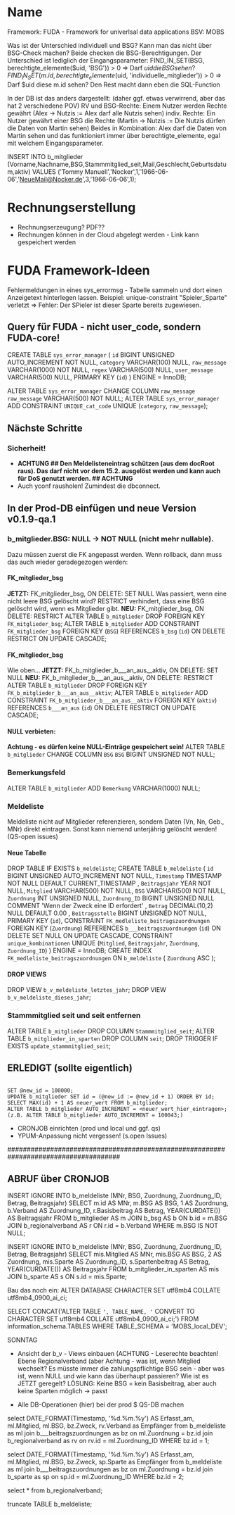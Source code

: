 # Name
Framework: FUDA - Framework for univerlsal data applications
BSV: MOBS

Was ist der Unterschied individuell und BSG? Kann man das nicht über BSG-Check machen?
Beide checken die BSG-Berechtigungen. Der Unterschied ist lediglich der Eingangsparameter:
FIND_IN_SET(BSG, berechtigte_elemente($uid, 'BSG')) > 0 => Darf $uid die BSG sehen?
FIND_IN_SET(m.id, berechtigte_elemente($uid, 'individuelle_mitglieder')) > 0 => Darf $uid diese m.id sehen?
Den Rest macht dann eben die SQL-Function

In der DB ist das anders dargestellt: (daher ggf. etwas verwirrend, aber das hat 2 verschiedene POV)
RV und BSG-Rechte: Einem Nutzer werden Rechte gewährt (Alex -> Nutzis := Alex darf alle Nutzis sehen)
indiv. Rechte:     Ein Nutzer gewährt einer BSG die Rechte (Martin -> Nutzis := Die Nutzis dürfen die Daten von Martin sehen)
Beides in Kombination: Alex darf die Daten von Martin sehen und das funktioniert immer über berechtigte_elemente, egal mit welchem Eingangsparameter.

INSERT INTO b_mitglieder (Vorname,Nachname,BSG,Stammmitglied_seit,Mail,Geschlecht,Geburtsdatum,aktiv) 
VALUES ('Tommy Manuell','Nocker',1,'1966-06-06','NeueMail@Nocker.de',3,'1966-06-06',1);


# Rechnungserstellung
- Rechnungserzeugung? PDF??
- Rechnungen können in der Cloud abgelegt werden - Link kann gespeichert werden

# FUDA Framework-Ideen
Fehlermeldungen in eines sys_errormsg - Tabelle sammeln und dort einen Anzeigetext hinterlegen lassen.
Beispiel: unique-constraint "Spieler_Sparte" verletzt => Fehler: Der SPieler ist dieser Sparte bereits zugewiesen.

## Query für FUDA - nicht user_code, sondern FUDA-core!
CREATE TABLE `sys_error_manager` ( 
  `id` BIGINT UNSIGNED AUTO_INCREMENT NOT NULL,
  `category` VARCHAR(100) NULL,
  `raw_message` VARCHAR(1000) NOT NULL,
  `regex` VARCHAR(500) NULL,
  `user_message` VARCHAR(500) NULL,
   PRIMARY KEY (`id`)
)
ENGINE = InnoDB;

ALTER TABLE `sys_error_manager` CHANGE COLUMN `raw_message` `raw_message` VARCHAR(500) NOT NULL;
ALTER TABLE `sys_error_manager` ADD CONSTRAINT `UNIQUE_cat_code` UNIQUE (`category`, `raw_message`);

## Nächste Schritte
### Sicherheit!
- **ACHTUNG ## Den Meldelisteneintrag schützen (aus dem docRoot raus). Das darf nicht vor dem 15.2. ausgelöst werden und kann auch für DoS genutzt werden. ## ACHTUNG**
- Auch yconf rausholen! Zumindest die dbconnect.




## In der Prod-DB einfügen und neue Version v0.1.9-qa.1

### b_mitglieder.BSG: NULL -> NOT NULL  (nicht mehr nullable).
Dazu müssen zuerst die FK angepasst werden. Wenn rollback, dann muss das auch wieder geradegezogen werden:

#### FK_mitglieder_bsg
**JETZT:** FK_mitglieder_bsg, ON DELETE:  SET NULL
Was passiert, wenn eine nicht leere BSG gelöscht wird?
RESTRICT verhindert, dass eine BSG gelöscht wird, wenn es Mitglieder gibt.
**NEU:**   FK_mitglieder_bsg, ON DELETE:  RESTRICT
ALTER TABLE `b_mitglieder` DROP FOREIGN KEY `FK_mitglieder_bsg`;
ALTER TABLE `b_mitglieder` ADD CONSTRAINT `FK_mitglieder_bsg` FOREIGN KEY (`BSG`) REFERENCES `b_bsg` (`id`) ON DELETE RESTRICT ON UPDATE CASCADE;

#### FK_mitglieder_bsg
Wie oben...
**JETZT:** FK_b_mitglieder_b___an_aus__aktiv, ON DELETE:  SET NULL
**NEU:**   FK_b_mitglieder_b___an_aus__aktiv, ON DELETE:  RESTRICT
ALTER TABLE `b_mitglieder` DROP FOREIGN KEY `FK_b_mitglieder_b___an_aus__aktiv`;
ALTER TABLE `b_mitglieder` ADD CONSTRAINT `FK_b_mitglieder_b___an_aus__aktiv` FOREIGN KEY (`aktiv`) REFERENCES `b___an_aus` (`id`) ON DELETE RESTRICT ON UPDATE CASCADE;

#### NULL verbieten:
**Achtung - es dürfen keine NULL-Einträge gespeichert sein!**
ALTER TABLE `b_mitglieder` CHANGE COLUMN `BSG` `BSG` BIGINT UNSIGNED NOT NULL;

### Bemerkungsfeld
ALTER TABLE `b_mitglieder` ADD  `Bemerkung` VARCHAR(1000) NULL;

### Meldeliste
Meldeliste nicht auf Mitglieder referenzieren, sondern Daten (Vn, Nn, Geb., MNr) direkt eintragen. Sonst kann niemend unterjährig gelöscht werden!
(QS-open issues)

#### Neue Tabelle
DROP TABLE IF EXISTS `b_meldeliste`;
CREATE TABLE `b_meldeliste` ( 
  `id` BIGINT UNSIGNED AUTO_INCREMENT NOT NULL,
  `Timestamp` TIMESTAMP NOT NULL DEFAULT CURRENT_TIMESTAMP ,
  `Beitragsjahr` YEAR NOT NULL,
  `Mitglied` VARCHAR(500) NOT NULL,
  `BSG` VARCHAR(500) NOT NULL,
  `Zuordnung` INT UNSIGNED NULL,
  `Zuordnung_ID` BIGINT UNSIGNED NULL COMMENT 'Wenn der Zweck eine ID erfordert' ,
  `Betrag` DECIMAL(10,2) NULL DEFAULT 0.00 ,
  `Beitragsstelle` BIGINT UNSIGNED NOT NULL,
   PRIMARY KEY (`id`),
  CONSTRAINT `FK_medleliste_beitragszuordnungen` FOREIGN KEY (`Zuordnung`) REFERENCES `b___beitragszuordnungen` (`id`) ON DELETE SET NULL ON UPDATE CASCADE,
  CONSTRAINT `unique_kombinationen` UNIQUE (`Mitglied`, `Beitragsjahr`, `Zuordnung`, `Zuordnung_ID`)
)
ENGINE = InnoDB;
CREATE INDEX `FK_medleliste_beitragszuordnungen` 
ON `b_meldeliste` (
  `Zuordnung` ASC
);

#### DROP VIEWS
DROP VIEW `b_v_meldeliste_letztes_jahr`;
DROP VIEW `b_v_meldeliste_dieses_jahr`;


### Stammmitglied seit und seit entfernen
ALTER TABLE `b_mitglieder` DROP COLUMN `Stammmitglied_seit`;
ALTER TABLE `b_mitglieder_in_sparten` DROP COLUMN `seit`;
DROP TRIGGER IF EXISTS `update_stammmitglied_seit`;













## ERLEDIGT (sollte eigentlich)

```

SET @new_id = 100000;
UPDATE b_mitglieder SET id = (@new_id := @new_id + 1) ORDER BY id;
SELECT MAX(id) + 1 AS neuer_wert FROM b_mitglieder;
ALTER TABLE b_mitglieder AUTO_INCREMENT = <neuer_wert_hier_eintragen>;
(z.B. ALTER TABLE b_mitglieder AUTO_INCREMENT = 100043;)

```
- CRONJOB einrichten (prod und local und ggf. qs)
- YPUM-Anpassung nicht vergessen! (s.open Issues)



#####################################################################################

ABRUF über CRONJOB
------------------
INSERT IGNORE INTO b_meldeliste
    (MNr, BSG, Zuordnung, Zuordnung_ID, Betrag, Beitragsjahr)
SELECT
    m.id               AS MNr,
    m.BSG              AS BSG,
    1                  AS Zuordnung,
    b.Verband          AS Zuordnung_ID,
    r.Basisbeitrag     AS Betrag,
    YEAR(CURDATE())    AS Beitragsjahr
FROM b_mitglieder AS m
JOIN b_bsg AS b ON b.id = m.BSG
JOIN b_regionalverband AS r ON r.id = b.Verband
WHERE m.BSG IS NOT NULL;

INSERT IGNORE INTO b_meldeliste
    (MNr, BSG, Zuordnung, Zuordnung_ID, Betrag, Beitragsjahr)
SELECT 
    mis.Mitglied      AS MNr,
    mis.BSG           AS BSG,
    2                 AS Zuordnung,
    mis.Sparte        AS Zuordnung_ID,
    s.Spartenbeitrag  AS Betrag,
    YEAR(CURDATE())   AS Beitragsjahr
FROM b_mitglieder_in_sparten AS mis
JOIN b_sparte AS s ON s.id = mis.Sparte;








Bau das noch ein:
ALTER DATABASE <DATENBANK>
  CHARACTER SET utf8mb4
  COLLATE utf8mb4_0900_ai_ci;

  SELECT CONCAT('ALTER TABLE `', TABLE_NAME, '` CONVERT TO CHARACTER SET utf8mb4 COLLATE utf8mb4_0900_ai_ci;')
FROM information_schema.TABLES
WHERE TABLE_SCHEMA = 'MOBS_local_DEV';



SONNTAG
- Ansicht der b_v - Views einbauen (ACHTUNG - Leserechte beachten! Ebene Regionalverband (aber Achtung - was ist,
 wenn Mitglied wechselt? Es müsste immer
die zahlungspflichtige BSG sein - aber was ist, wenn NULL und wie kann das überhaupt passieren?
Wie ist es JETZT geregelt?
LÖSUNG: Keine BSG = kein Basisbeitrag, aber auch keine Sparten möglich -> passt


- Alle DB-Operationen (hier) bei der prod $ QS-DB machen














select DATE_FORMAT(Timestamp, '%d.%m.%y') AS Erfasst_am, ml.Mitglied, ml.BSG, bz.Zweck, rv.Verband as Empfänger
from b_meldeliste as ml
join b___beitragszuordnungen as bz on ml.Zuordnung = bz.id
join b_regionalverband as rv on rv.id = ml.Zuordnung_ID
WHERE bz.id = 1;

select DATE_FORMAT(Timestamp, '%d.%m.%y') AS Erfasst_am, ml.Mitglied, ml.BSG, bz.Zweck, sp.Sparte as Empfänger
from b_meldeliste as ml
join b___beitragszuordnungen as bz on ml.Zuordnung = bz.id
join b_sparte as sp on sp.id = ml.Zuordnung_ID
WHERE bz.id = 2;

select * from b_regionalverband;

truncate TABLE b_meldeliste;